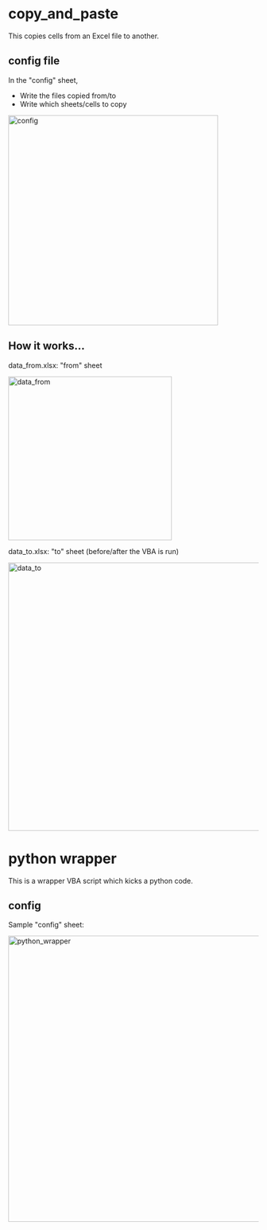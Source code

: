# copy_and_paste
This copies cells from an Excel file to another.

## config file
In the "config" sheet,
- Write the files copied from/to
- Write which sheets/cells to copy 

<img width="422" alt="config" src="https://user-images.githubusercontent.com/87534698/232361877-fb15aba1-570c-4c83-a2a4-87d943f388b5.png">

## How it works...
data_from.xlsx: "from" sheet  

<img width="329" alt="data_from" src="https://user-images.githubusercontent.com/87534698/232361961-ed3ea744-1d89-4f2c-a87c-cba1febe40e6.png">

data_to.xlsx: "to" sheet (before/after the VBA is run)

<img width="539" alt="data_to" src="https://user-images.githubusercontent.com/87534698/232361982-7ed81d09-571c-4ff3-af18-57bf76efa99d.png">

# python wrapper
This is a wrapper VBA script which kicks a python code.

## config

Sample "config" sheet:

<img width="575" alt="python_wrapper" src="https://user-images.githubusercontent.com/87534698/232742718-e842508e-469a-4825-abdb-e7a0f4e4882f.png">

